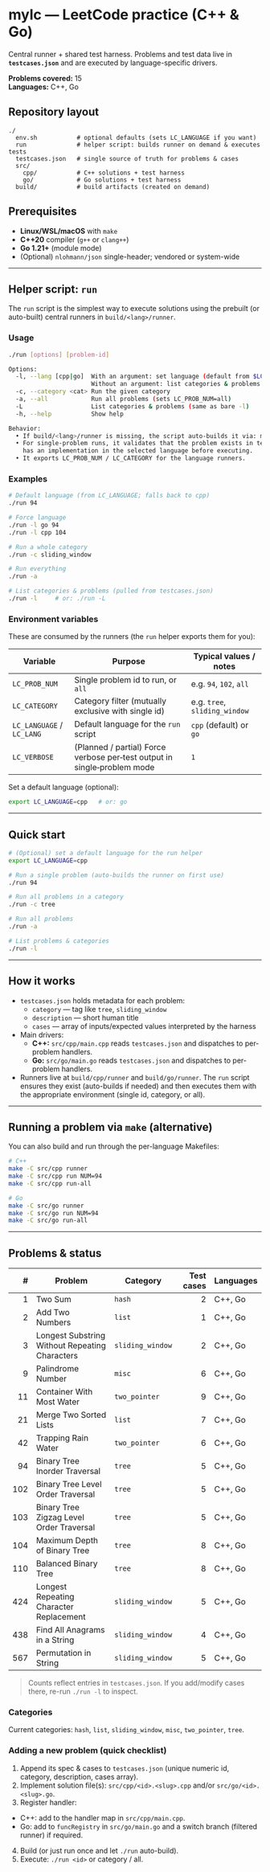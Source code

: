 # mylc — LeetCode practice (C++ & Go)

Central runner + shared test harness. Problems and test data live in **`testcases.json`** and are executed by language-specific drivers.

**Problems covered:** 15  
**Languages:** C++, Go

## Repository layout
```
./
  env.sh           # optional defaults (sets LC_LANGUAGE if you want)
  run              # helper script: builds runner on demand & executes tests
  testcases.json   # single source of truth for problems & cases
  src/
    cpp/           # C++ solutions + test harness
    go/            # Go solutions + test harness
  build/           # build artifacts (created on demand)
```

## Prerequisites
- **Linux/WSL/macOS** with `make`
- **C++20** compiler (`g++` or `clang++`)
- **Go 1.21+** (module mode)
- (Optional) `nlohmann/json` single-header; vendored or system-wide

---

## Helper script: `run`

The `run` script is the simplest way to execute solutions using the prebuilt (or auto-built) central runners in `build/<lang>/runner`.

### Usage
```bash
./run [options] [problem-id]

Options:
  -l, --lang [cpp|go]  With an argument: set language (default from $LC_LANGUAGE, else cpp)
                       Without an argument: list categories & problems from testcases.json
  -c, --category <cat> Run the given category
  -a, --all            Run all problems (sets LC_PROB_NUM=all)
  -L                   List categories & problems (same as bare -l)
  -h, --help           Show help

Behavior:
  • If build/<lang>/runner is missing, the script auto-builds it via: make -C src/<lang> all
  • For single-problem runs, it validates that the problem exists in testcases.json and
    has an implementation in the selected language before executing.
  • It exports LC_PROB_NUM / LC_CATEGORY for the language runners.
```

### Examples
```bash
# Default language (from LC_LANGUAGE; falls back to cpp)
./run 94

# Force language
./run -l go 94
./run -l cpp 104

# Run a whole category
./run -c sliding_window

# Run everything
./run -a

# List categories & problems (pulled from testcases.json)
./run -l     # or: ./run -L
```

### Environment variables
These are consumed by the runners (the `run` helper exports them for you):

| Variable | Purpose | Typical values / notes |
|----------|---------|------------------------|
| `LC_PROB_NUM` | Single problem id to run, or `all` | e.g. `94`, `102`, `all` |
| `LC_CATEGORY` | Category filter (mutually exclusive with single id) | e.g. `tree`, `sliding_window` |
| `LC_LANGUAGE` / `LC_LANG` | Default language for the `run` script | `cpp` (default) or `go` |
| `LC_VERBOSE` | (Planned / partial) Force verbose per‑test output in single‑problem mode | `1` |

Set a default language (optional):
```bash
export LC_LANGUAGE=cpp   # or: go
```

---

## Quick start
```bash
# (Optional) set a default language for the run helper
export LC_LANGUAGE=cpp

# Run a single problem (auto-builds the runner on first use)
./run 94

# Run all problems in a category
./run -c tree

# Run all problems
./run -a

# List problems & categories
./run -l
```

---

## How it works
- `testcases.json` holds metadata for each problem:
  - `category` — tag like `tree`, `sliding_window`
  - `description` — short human title
  - `cases` — array of inputs/expected values interpreted by the harness
- Main drivers:
  - **C++:** `src/cpp/main.cpp` reads `testcases.json` and dispatches to per-problem handlers.
  - **Go:**  `src/go/main.go` reads `testcases.json` and dispatches to per-problem handlers.
- Runners live at `build/cpp/runner` and `build/go/runner`. The `run` script ensures they exist (auto-builds if needed) and then executes them with the appropriate environment (single id, category, or all).

---

## Running a problem via `make` (alternative)
You can also build and run through the per-language Makefiles:

```bash
# C++
make -C src/cpp runner
make -C src/cpp run NUM=94
make -C src/cpp run-all

# Go
make -C src/go runner
make -C src/go run NUM=94
make -C src/go run-all
```

---

## Problems & status
| # | Problem | Category | Test cases | Languages |
|---:|---|---|---:|---|
| 1 | Two Sum | `hash` | 2 | C++, Go |
| 2 | Add Two Numbers | `list` | 1 | C++, Go |
| 3 | Longest Substring Without Repeating Characters | `sliding_window` | 2 | C++, Go |
| 9 | Palindrome Number | `misc` | 6 | C++, Go |
| 11 | Container With Most Water | `two_pointer` | 9 | C++, Go |
| 21 | Merge Two Sorted Lists | `list` | 7 | C++, Go |
| 42 | Trapping Rain Water | `two_pointer` | 6 | C++, Go |
| 94 | Binary Tree Inorder Traversal | `tree` | 5 | C++, Go |
| 102 | Binary Tree Level Order Traversal | `tree` | 5 | C++, Go |
| 103 | Binary Tree Zigzag Level Order Traversal | `tree` | 5 | C++, Go |
| 104 | Maximum Depth of Binary Tree | `tree` | 8 | C++, Go |
| 110 | Balanced Binary Tree | `tree` | 8 | C++, Go |
| 424 | Longest Repeating Character Replacement | `sliding_window` | 5 | C++, Go |
| 438 | Find All Anagrams in a String | `sliding_window` | 4 | C++, Go |
| 567 | Permutation in String | `sliding_window` | 5 | C++, Go |

> Counts reflect entries in `testcases.json`. If you add/modify cases there, re-run `./run -l` to inspect.

### Categories
Current categories: `hash`, `list`, `sliding_window`, `misc`, `two_pointer`, `tree`.

### Adding a new problem (quick checklist)
1. Append its spec & cases to `testcases.json` (unique numeric id, category, description, cases array).
2. Implement solution file(s): `src/cpp/<id>.<slug>.cpp` and/or `src/go/<id>.<slug>.go`.
3. Register handler:
  - C++: add to the handler map in `src/cpp/main.cpp`.
  - Go: add to `funcRegistry` in `src/go/main.go` and a switch branch (filtered runner) if required.
4. Build (or just run once and let `./run` auto-build).
5. Execute: `./run <id>` or category / all.
